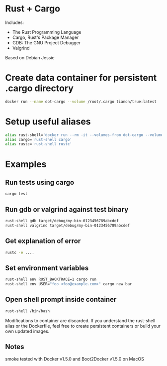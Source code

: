 # Rust + Cargo

Includes:
- The Rust Programming Language
- Cargo, Rust's Package Manager
- GDB: The GNU Project Debugger
- Valgrind

Based on Debian Jessie

# Create data container for persistent .cargo directory
```sh
docker run --name dot-cargo --volume /root/.cargo tianon/true:latest
```

# Setup useful aliases
```sh
alias rust-shell='docker run --rm -it --volumes-from dot-cargo --volume "$(pwd):/data" rovjuvano/rust-lang:1.1.0'
alias cargo='rust-shell cargo'
alias rustc='rust-shell rustc'
```

# Examples

## Run tests using cargo
```sh
cargo test
```

## Run gdb or valgrind against test binary
```sh
rust-shell gdb target/debug/my-bin-0123456789abcdef
rust-shell valgrind target/debug/my-bin-0123456789abcdef
```

## Get explanation of error
```sh
rustc -e ....
```

## Set environment variables
```sh
rust-shell env RUST_BACKTRACE=1 cargo run
rust-shell env USER="foo <foo@example.com>" cargo new bar
```

## Open shell prompt inside container
```sh
rust-shell /bin/bash
```

Modifications to container are discarded. If you understand the rust-shell alias or the Dockerfile, feel free to create persistent containers or build your own updated images.

## Notes
smoke tested with Docker v1.5.0 and Boot2Docker v1.5.0 on MacOS
